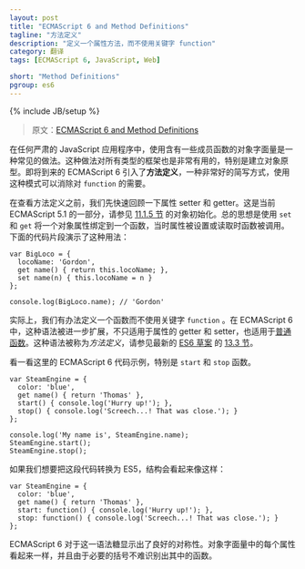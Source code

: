 ```yaml
---
layout: post
title: "ECMAScript 6 and Method Definitions"
tagline: "方法定义"
description: "定义一个属性方法，而不使用关键字 function"
category: 翻译
tags: [ECMAScript 6, JavaScript, Web]

short: "Method Definitions"
pgroup: es6
---
```

{% include JB/setup %}

> 原文：[ECMAScript 6 and Method Definitions](http://ariya.ofilabs.com/2013/03/es6-and-method-definitions.html)

<!-- Using an object literal populated with some member functions is a common practice in any serious JavaScript applications. This is also useful for all kind of frameworks, in particular to setup object prototypes. The upcoming ECMAScript 6 introduces **method definition**, a nice shorthand which eliminates the need to use `function` when using that pattern. -->
在任何严肃的 JavaScript 应用程序中，使用含有一些成员函数的对象字面量是一种常见的做法。这种做法对所有类型的框架也是非常有用的，特别是建立对象原型。即将到来的 ECMAScript 6 引入了**方法定义**，一种非常好的简写方式，使用这种模式可以消除对 `function` 的需要。

<!-- Before we see method definition in action, let us have a quick refresh on property setter and getter. This is part of the current ECMAScript 5.1, see [Section 11.1.5](http://es5.github.com/#x11.1.5) on Object Initialiser. The idea is to use `set` and `get` to bind an object property to a function which will be invoked when that property is set and looked up, respectively. The following code fragment demonstrates its usage: -->
在查看方法定义之前，我们先快速回顾一下属性 setter 和 getter。这是当前 ECMAScript 5.1 的一部分，请参见 [11.1.5 节](http://es5.github.com/#x11.1.5) 的对象初始化。总的思想是使用 `set` 和 `get` 将一个对象属性绑定到一个函数，当时属性被设置或读取时函数被调用。下面的代码片段演示了这种用法：

    var BigLoco = {
      locoName: 'Gordon',
      get name() { return this.locoName; },
      set name(n) { this.locoName = n }
    };
     
    console.log(BigLoco.name); // 'Gordon'

<!-- Practically, we have a way to define a function without using the `function` keyword. With ECMAScript 6, this is extended further so that the syntax applies not only to property getter and setter, but also to [plain functions](http://www.2ality.com/2012/04/arrow-functions.html). This is called *Method Definitions*, see [Section 13.3](http://teramako.github.com/ECMAScript/ecma6th_syntax.html#13.3) in the latest [ES6 draft](http://wiki.ecmascript.org/doku.php?id=harmony:specification_drafts). -->
实际上，我们有办法定义一个函数而不使用关键字 `function` 。在 ECMAScript 6 中，这种语法被进一步扩展，不只适用于属性的 getter 和 setter，也适用于[普通函数](http://www.2ality.com/2012/04/arrow-functions.html)。这种语法被称为*方法定义*，请参见最新的 [ES6 草案](http://wiki.ecmascript.org/doku.php?id=harmony:specification_drafts) 的 [13.3 节](http://teramako.github.com/ECMAScript/ecma6th_syntax.html#13.3)。

<!-- Take a look at an example ECMAScript 6 code here, in particular to the `start` and `stop` functions. -->
看一看这里的 ECMAScript 6 代码示例，特别是 `start` 和 `stop` 函数。

    var SteamEngine = {
      color: 'blue',
      get name() { return 'Thomas' },
      start() { console.log('Hurry up!'); },
      stop() { console.log('Screech...! That was close.'); }
    };
     
    console.log('My name is', SteamEngine.name);
    SteamEngine.start();
    SteamEngine.stop();

<!-- If we were about to transpile the code to ES5, the construct will look like: -->
如果我们想要把这段代码转换为 ES5，结构会看起来像这样：

    var SteamEngine = {
      color: 'blue',
      get name() { return 'Thomas' },
      start: function() { console.log('Hurry up!'); },
      stop: function() { console.log('Screech...! That was close.'); }
    };

<!-- The ECMAScript 6 version shows a nice symmetry thanks to this syntactic sugar. Every property on that literal looks the same and it's not really difficult to spot the functions due to the necessary parentheses. Sweet! -->
ECMAScript 6 对于这一语法糖显示出了良好的对称性。对象字面量中的每个属性看起来一样，并且由于必要的括号不难识别出其中的函数。



